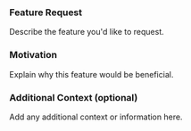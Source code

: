 ### Feature Request
Describe the feature you'd like to request.

### Motivation
Explain why this feature would be beneficial.

### Additional Context (optional)
Add any additional context or information here.
